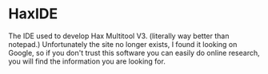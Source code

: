 # HaxIDE

The IDE used to develop Hax Multitool V3.
(literally way better than notepad.)
Unfortunately the site no longer exists, I found it looking on Google, so if you don't trust this software you can easily do online research, you will find the information you are looking for.
